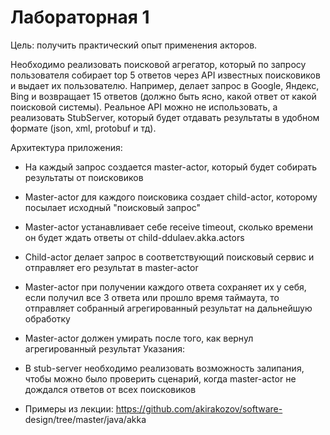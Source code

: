 # Лабораторная 1

Цель: получить практический опыт применения акторов.

Необходимо реализовать поисковой агрегатор, который по запросу пользователя собирает
top 5 ответов через API известных поисковиков и выдает их пользователю. Например, делает
запрос в Google, Яндекс, Bing и возвращает 15 ответов (должно быть ясно, какой ответ от какой
поисковой системы). Реальное API можно не использовать, а реализовать StubServer, который
будет отдавать результаты в удобном формате (json, xml, protobuf и тд).

Архитектура приложения:

- На каждый запрос создается master-actor, который будет собирать результаты от
поисковиков

- Master-actor для каждого поисковика создает child-actor, которому посылает исходный
"поисковый запрос"

- Master-actor устанавливает себе receive timeout, сколько времени он будет ждать
ответы от child-ddulaev.akka.actors

- Child-actor делает запрос в соответствующий поисковый сервис и отправляет его
результат в master-actor

- Master-actor при получении каждого ответа сохраняет их у себя, если получил все 3
ответа или прошло время таймаута, то отправляет собранный агрегированный
результат на дальнейшую обработку

- Master-actor должен умирать после того, как вернул агрегированный результат
Указания:

- В stub-server необходимо реализовать возможность залипания, чтобы можно было
проверить сценарий, когда master-actor не дождался ответов от всех поисковиков

- Примеры из лекции: https://github.com/akirakozov/software-
design/tree/master/java/akka